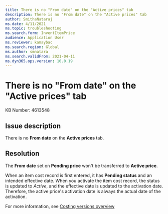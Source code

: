```yaml
---
title: There is no "From date" on the "Active prices" tab
description: There is no "From date" on the "Active prices" tab
author: SmithaNataraj
ms.date: 4/11/2021
ms.topic: troubleshooting
ms.search.form: InventItemPrice
audience: Application User
ms.reviewer: kamaybac
ms.search.region: Global
ms.author: smnatara
ms.search.validFrom: 2021-04-11
ms.dyn365.ops.version: 10.0.19
---
```

<!-- KFM: Where is this tab? The context is not clear. More detail is needed here. -->
# There is no "From date" on the "Active prices" tab

KB Number: 4613548

## Issue description

There is no **From date** on the **Active prices** tab.

## Resolution

The **From date** set on **Pending price** won't be transferred to **Active price**.

When an item cost record is first entered, it has **Pending status** and an intended effective date. When you activate the item cost record, the status is updated to *Active*, and the effective date is updated to the activation date. Therefore, the active price's activation date is always the actual date of the activation.

For more information, see [Costing versions overview](../../cost-management/costing-versions.md)
